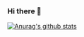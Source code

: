 ### Hi there 👋


[![Anurag's github stats](https://github-readme-stats.vercel.app/api?username=NaimSantos&theme=radical)](https://github.com/anuraghazra/github-readme-stats)
